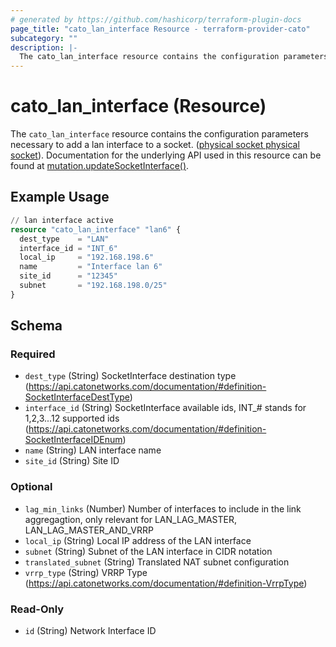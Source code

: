 ```yaml
---
# generated by https://github.com/hashicorp/terraform-plugin-docs
page_title: "cato_lan_interface Resource - terraform-provider-cato"
subcategory: ""
description: |-
  The cato_lan_interface resource contains the configuration parameters necessary to add a lan interface to a socket. (physical socket physical socket https://support.catonetworks.com/hc/en-us/articles/4413280502929-Working-with-X1500-X1600-and-X1700-Socket-Sites). Documentation for the underlying API used in this resource can be found at mutation.updateSocketInterface() https://api.catonetworks.com/documentation/#mutation-site.updateSocketInterface.
---
```


# cato_lan_interface (Resource)

The `cato_lan_interface` resource contains the configuration parameters necessary to add a lan interface to a socket. ([physical socket physical socket](https://support.catonetworks.com/hc/en-us/articles/4413280502929-Working-with-X1500-X1600-and-X1700-Socket-Sites)). Documentation for the underlying API used in this resource can be found at [mutation.updateSocketInterface()](https://api.catonetworks.com/documentation/#mutation-site.updateSocketInterface).

## Example Usage

```terraform
// lan interface active
resource "cato_lan_interface" "lan6" {
  dest_type    = "LAN"
  interface_id = "INT_6"
  local_ip     = "192.168.198.6"
  name         = "Interface lan 6"
  site_id      = "12345"
  subnet       = "192.168.198.0/25"
}
```

<!-- schema generated by tfplugindocs -->
## Schema

### Required

- `dest_type` (String) SocketInterface destination type (https://api.catonetworks.com/documentation/#definition-SocketInterfaceDestType)
- `interface_id` (String) SocketInterface available ids, INT_# stands for 1,2,3...12 supported ids (https://api.catonetworks.com/documentation/#definition-SocketInterfaceIDEnum)
- `name` (String) LAN interface name
- `site_id` (String) Site ID

### Optional

- `lag_min_links` (Number) Number of interfaces to include in the link aggregagtion, only relevant for LAN_LAG_MASTER, LAN_LAG_MASTER_AND_VRRP
- `local_ip` (String) Local IP address of the LAN interface
- `subnet` (String) Subnet of the LAN interface in CIDR notation
- `translated_subnet` (String) Translated NAT subnet configuration
- `vrrp_type` (String) VRRP Type (https://api.catonetworks.com/documentation/#definition-VrrpType)

### Read-Only

- `id` (String) Network Interface ID
